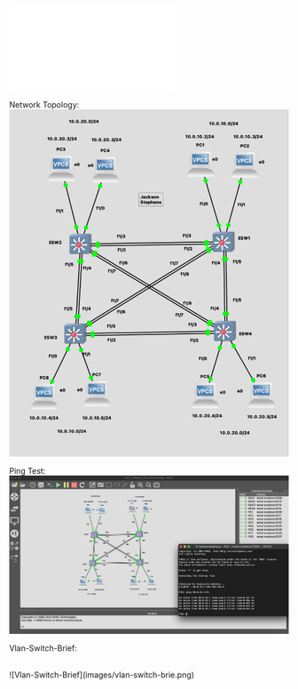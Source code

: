 ![Lab Instructions PDF:](images/ITC_247_Lab_4_Updated.pdf)

Network Topology: 
<br>
![Network Topology](images/network.png)
<br>

Ping Test: 
<br>
![Ping Test](images/ping-test.png)
<br>

Vlan-Switch-Brief: 

<br> 
![Vlan-Switch-Brief](images/vlan-switch-brie.png)
<br>